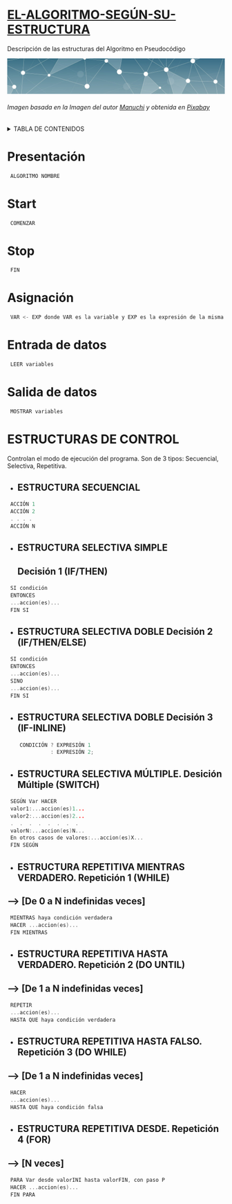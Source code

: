 # <ins>EL-ALGORITMO-SEGÚN-SU-ESTRUCTURA</ins>
Descripción de las estructuras del Algoritmo en Pseudocódigo

<img src="IMG/marco superior.jpg">

###### Imagen basada en la Imagen del autor [Manuchi][1] y obtenida en [Pixabay][2]

<details>
<summary>TABLA DE CONTENIDOS</summary>
 
+ [Presentación](#Presentación)
+ [Start](#Start)
+ [Stop](#Stop)
+ [Asignación](#Asignación)
+ [Entrada de datos](#Entrada-de-datos)
+ [Salida de datos](#Salida-de-datos)
+ [Estructuras de Control](#Estructuras-de-control)
    + [Estructura Secuencial](#Estructura-Secuencial)
    + [IF/THEN](#Estructura-Selectiva-Simple)
    + [IF/THEN/ELSE](#)
    + [IF-INLINE](#)
    + [SWITCH](#)
    + [WHILE](#)
    + [DO UNTIL](#)
    + [DO WHILE](#)
    + [FOR](#)
</details>

# Presentación 
```C++
 ALGORITMO NOMBRE
```
# Start     
```C++
 COMENZAR
```
# Stop      
```C++
 FIN
```
# Asignación  
```C++
 VAR <- EXP donde VAR es la variable y EXP es la expresión de la misma
```
# Entrada de datos     
```C++
 LEER variables
```
# Salida de datos      
```C++
 MOSTRAR variables
```
# ESTRUCTURAS DE CONTROL
Controlan el modo de ejecución del programa. Son de 3 tipos: Secuencial, Selectiva, Repetitiva.

* ## ESTRUCTURA SECUENCIAL
```C++
 ACCIÓN 1
 ACCIÓN 2
 . . . . 
 ACCIÓN N
```

* ## ESTRUCTURA SELECTIVA SIMPLE
  ## Decisión 1 (IF/THEN)
```C++
 SI condición
 ENTONCES 
 ...accion(es)...
 FIN SI
```
* ## ESTRUCTURA SELECTIVA DOBLE Decisión 2 (IF/THEN/ELSE)
```C++
 SI condición
 ENTONCES 
 ...accion(es)...
 SINO
 ...accion(es)...
 FIN SI
```
* ## ESTRUCTURA SELECTIVA DOBLE Decisión 3 (IF-INLINE)

```C++
    CONDICIÓN ? EXPRESIÓN 1
              : EXPRESIÓN 2;
```

* ## ESTRUCTURA SELECTIVA MÚLTIPLE. Desición Múltiple (SWITCH)
```C++
 SEGÚN Var HACER
 valor1:...accion(es)1...
 valor2:...accion(es)2...
 .  .  .  .  .  .  .  .  
 valorN:...accion(es)N...
 En otros casos de valores:...accion(es)X...
 FIN SEGÚN
 ```             
* ## ESTRUCTURA REPETITIVA MIENTRAS VERDADERO. Repetición 1 (WHILE)
## --> [De 0 a N indefinidas veces]
```C++
 MIENTRAS haya condición verdadera
 HACER ...accion(es)...
 FIN MIENTRAS
```
* ## ESTRUCTURA REPETITIVA HASTA VERDADERO. Repetición 2 (DO UNTIL)
## --> [De 1 a N indefinidas veces]
```C++
 REPETIR
 ...accion(es)...
 HASTA QUE haya condición verdadera
```

* ## ESTRUCTURA REPETITIVA HASTA FALSO. Repetición 3 (DO WHILE)
## --> [De 1 a N indefinidas veces]
```C++
 HACER
 ...accion(es)...
 HASTA QUE haya condición falsa
```
* ## ESTRUCTURA REPETITIVA DESDE. Repetición 4 (FOR)
## --> [N veces]
```C++
 PARA Var desde valorINI hasta valorFIN, con paso P
 HACER ...accion(es)...
 FIN PARA
```

[1]: https://www.instagram.com/manuchi7/

[2]: https://pixabay.com/es/illustrations/fondo-abstracto-l%C3%ADnea-ilustraci%C3%B3n-2462431/
  
